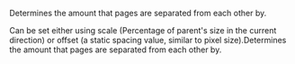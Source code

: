 Determines the amount that pages are separated from each other by.

Can be set either using scale (Percentage of parent's size in the current direction) or offset (a static spacing value, similar to pixel size).Determines the amount that pages are separated from each other by.